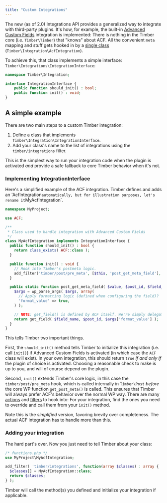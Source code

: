 ```yaml
---
title: "Custom Integrations"
---
```


The new (as of 2.0) Integrations API provides a generalized way to integrate with third-party plugins. It's how, for example, the built-in [Advanced Custom Fields](/docs/v2/integrations/advanced-custom-fields/) integration is implemented: There is nothing in the Timber core (i.e. `Timber\Timber`) that "knows" about ACF. All the convenient `meta` mapping and stuff gets hooked in by a [single class](https://github.com/timber/timber/blob/2.x/lib/Integration/AcfIntegration.php) (`Timber\Integration\AcfIntegration`).

To achieve this, that class implements a simple interface: `Timber\Integrations\IntegrationInterface`:

```php
namespace Timber\Integration;

interface IntegrationInterface {
	public function should_init() : bool;
	public function init() : void;
}
```

## A simple example

There are two main steps to a custom Timber integration:

1. Define a class that implements `Timber\Integration\IntegrationInterface`.
2. Add your class's name to the list of integrations using the `timber/integrations` filter.

This is the simplest way to run your integration code when the plugin is activated _and_ provide a safe fallback to core Timber behavior when it's not.

### Implementing IntegrationInterface

Here's a simplified example of the ACF integration. Timber defines and adds an 'AcfIntegration` automatically, but for illustration purposes, let's rename it `MyAcfIntegration`.

```php
namespace MyProject;

use ACF;

/**
 * Class used to handle integration with Advanced Custom Fields
 */
class MyAcfIntegration implements IntegrationInterface {
  public function should_init() : bool {
    return class_exists( ACF::class );
  }

  public function init() : void {
    // Hook into Timber's postmeta logic.
    add_filter('timber/post/pre_meta', [$this, 'post_get_meta_field'], 10, 5);
  }

  public static function post_get_meta_field( $value, $post_id, $field_name, $post, $args ) {
    $args = wp_parse_args( $args, array(
      // Apply formatting logic (defined when configuring the field)?
      'format_value' => true,
    ) );

    // NOTE: get_field() is defined by ACF itself. We're simply delegating.
    return get_field( $field_name, $post_id, $args['format_value'] );
  }
}
```

This tells Timber two important things.

First, the `should_init()` method tells Timber to initialize this integration (i.e. call `init()`) if Advanced Custom Fields is activated (in which case the `ACF` class will exist). In your own integration, this should return `true` _if and only if_ the plugin of choice is activated. Choosing a reasonable check to make is up to you, and will of course depend on the plugin.

Second, `init()` extends Timber's core logic, in this case the `timber/post/pre_meta` hook, which is called internally in `Timber\Post` _before_ the core WP function `get_post_meta()` is called. This ensures that Timber will always prefer ACF's behavior over the normal WP way. There are many [actions](/docs/v2/hooks/actions) and [filters](/docs/v2/hooks/filters) to hook into: For your integration, find the ones you need to override and call them from your `init()` method.

Note this is the _simplified_ version, favoring brevity over completeness. The actual ACF integration has to handle more than this.

### Adding your integration

The hard part's over. Now you just need to tell Timber about your class:

```php
/* functions.php */
use MyProject\MyAcfIntegration;

add_filter( 'timber/integrations', function(array $classes) : array {
  $classes[] = MyAcfIntegration::class;
  return $classes;
} );
```

Timber will call the method(s) you defined and initialize your integration if applicable.
